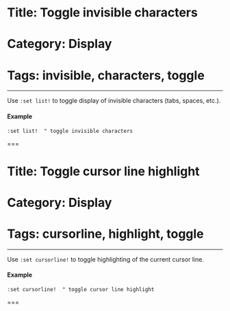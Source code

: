 # Title: Toggle invisible characters
# Category: Display
# Tags: invisible, characters, toggle
---
Use `:set list!` to toggle display of invisible characters (tabs, spaces, etc.).

#### Example

```vim
:set list!  " toggle invisible characters
```
===
# Title: Toggle cursor line highlight
# Category: Display
# Tags: cursorline, highlight, toggle
---
Use `:set cursorline!` to toggle highlighting of the current cursor line.

#### Example

```vim
:set cursorline!  " toggle cursor line highlight
```
===